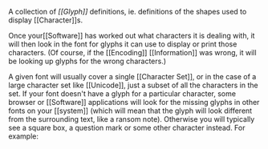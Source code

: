 A collection of _[[Glyph]]_ definitions, ie. definitions of the shapes used to display [[Character]]s.

Once your[[Software]] has worked out what characters it is dealing with, it will then look in the font for glyphs it can use to display or print those characters. (Of course, if the [[Encoding]] [[Information]] was wrong, it will be looking up glyphs for the wrong characters.)

A given font will usually cover a single [[Character Set]], or in the case of a large character set like [[Unicode]], just a subset of all the characters in the set. If your font doesn't have a glyph for a particular character, some browser or [[Software]] applications will look for the missing glyphs in other fonts on your [[system]] (which will mean that the glyph will look different from the surrounding text, like a ransom note). Otherwise you will typically see a square box, a question mark or some other character instead. For example: